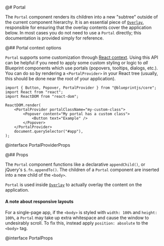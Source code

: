 @# Portal

The `Portal` component renders its children into a new "subtree" outside of the current component
hierarchy. It is an essential piece of [`Overlay`](#core/components/overlay), responsible for ensuring that
the overlay contents cover the application below. In most cases you do not need to use a `Portal`
directly; this documentation is provided simply for reference.

@## Portal context options

`Portal` supports some customization through [React context](https://reactjs.org/docs/context.html).
Using this API can be helpful if you need to apply some custom styling or logic to _all_ Blueprint
components which use portals (popovers, tooltips, dialogs, etc.). You can do so by rendering a
`<PortalProvider>` in your React tree (usually, this should be done near the root of your application).

```tsx
import { Button, Popover, PortalProvider } from "@blueprintjs/core";
import React from "react";
import ReactDOM from "react-dom";

ReactDOM.render(
    <PortalProvider portalClassName="my-custom-class">
        <Popover content="My portal has a custom class">
            <Button text="Example" />
        </Popover>
    </PortalProvider>
    document.querySelector("#app"),
);
```

@interface PortalProviderProps

@## Props

The `Portal` component functions like a declarative `appendChild()`, or jQuery's
`$.fn.appendTo()`. The children of a `Portal` component are inserted into a new
child of the `<body>`.

`Portal` is used inside [`Overlay`](#core/components/overlay) to actually overlay the content on the
application.

<div class="@ns-callout @ns-intent-warning @ns-icon-warning-sign">
    <h4 class="@ns-heading">A note about responsive layouts</h4>

For a single-page app, if the `<body>` is styled with `width: 100%` and `height: 100%`, a `Portal`
may take up extra whitespace and cause the window to undesirably scroll. To fix this, instead
apply `position: absolute` to the `<body>` tag.

</div>

@interface PortalProps
